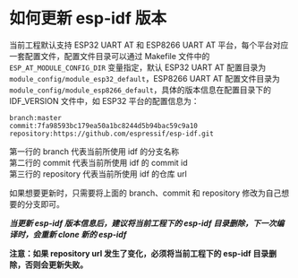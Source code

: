 如何更新 esp-idf 版本
=============

当前工程默认支持 ESP32 UART AT 和 ESP8266 UART AT 平台，每个平台对应一套配置文件，配置文件目录可以通过 Makefile 文件中的 `ESP_AT_MODULE_CONFIG_DIR` 变量指定，默认 ESP32 UART AT 配置目录为
```module_config/module_esp32_default```，ESP8266 UART AT 配置文件目录为 ```module_config/module_esp8266_default```，具体的版本信息在配置目录下的 IDF_VERSION 文件中，如 ESP32 平台的配置信息为：

```
branch:master
commit:7fa98593bc179ea50a1bc8244d5b94bac59c9a10
repository:https://github.com/espressif/esp-idf.git
```

第一行的 branch 代表当前所使用 idf 的分支名称  
第二行的 commit 代表当前所使用 idf 的 commit id  
第三行的 repository 代表当前所使用 idf 的仓库 url  

如果想要更新时，只需要将上面的 branch、commit 和 repository 修改为自己想要的分支即可。

***当更新 esp-idf 版本信息后，建议将当前工程下的 esp-idf 目录删除，下一次编译时，会重新 clone 新的 esp-idf***  

**注意：如果 repository url 发生了变化，必须将当前工程下的 esp-idf 目录删除，否则会更新失败。**
